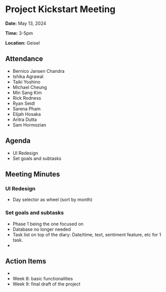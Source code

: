 # Project Kickstart Meeting
**Date:** May 13, 2024

**Time:** 3-5pm

**Location:** Geisel

## Attendance
- Bernico Jansen Chandra
- Ishika Agrawal
- Taiki Yoshino
- Michael Cheung
- Min Sang Kim
- Rick Rodness
- Ryan Seidl
- Sarena Pham
- Elijah Hosaka
- Aritra Dutta
- Sam Hormozian

## Agenda
+ UI Redesign
+ Set goals and subtasks

## Meeting Minutes
### UI Redesign
- Day selector as wheel (sort by month)

### Set goals and subtasks
- Phase 1 being the one focused on
- Database no longer needed
- Task list on top of the diary: Date/time, text, sentiment feature, etc for 1 task.
- 

## Action Items
- 
- Week 8: basic functionalities
- Week 9: final draft of the project
